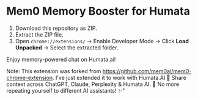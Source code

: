 # Mem0 Memory Booster for Humata

1. Download this repository as ZIP.
2. Extract the ZIP file.
3. Open `chrome://extensions/` → Enable Developer Mode → Click **Load Unpacked** → Select the extracted folder.

Enjoy memory-powered chat on Humata.ai!


Note: This extension was forked from https://github.com/mem0ai/mem0-chrome-extension. I've just extended it to work with Humata.AI  🧠 Share context across ChatGPT, Claude, Perplexity & Humata AI. 🔄 No more repeating yourself to different AI assistants! ✨"